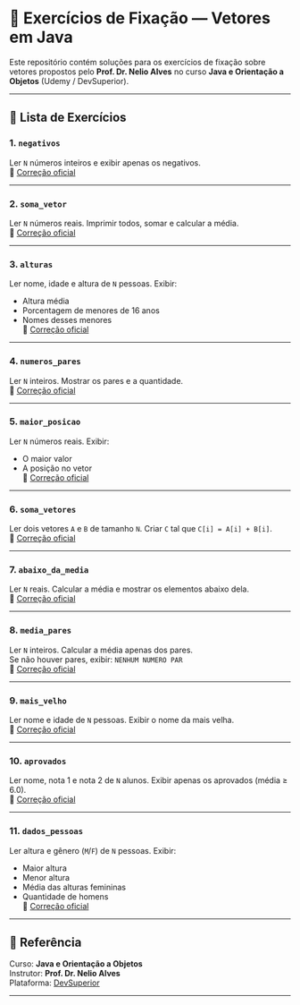 # 📘 Exercícios de Fixação — Vetores em Java

Este repositório contém soluções para os exercícios de fixação sobre vetores propostos pelo **Prof. Dr. Nelio Alves** no curso **Java e Orientação a Objetos** (Udemy / DevSuperior).

---

## 🧠 Lista de Exercícios

### 1. `negativos`
Ler `N` números inteiros e exibir apenas os negativos.  
🔗 [Correção oficial](https://github.com/acenelio/curso-algoritmos/blob/master/java/negativos.java)

---

### 2. `soma_vetor`
Ler `N` números reais. Imprimir todos, somar e calcular a média.  
🔗 [Correção oficial](https://github.com/acenelio/curso-algoritmos/blob/master/java/soma_vetor.java)

---

### 3. `alturas`
Ler nome, idade e altura de `N` pessoas. Exibir:
- Altura média
- Porcentagem de menores de 16 anos
- Nomes desses menores  
  🔗 [Correção oficial](https://github.com/acenelio/curso-algoritmos/blob/master/java/alturas.java)

---

### 4. `numeros_pares`
Ler `N` inteiros. Mostrar os pares e a quantidade.  
🔗 [Correção oficial](https://github.com/acenelio/curso-algoritmos/blob/master/java/numeros_pares.java)

---

### 5. `maior_posicao`
Ler `N` números reais. Exibir:
- O maior valor
- A posição no vetor  
  🔗 [Correção oficial](https://github.com/acenelio/curso-algoritmos/blob/master/java/maior_posicao.java)

---

### 6. `soma_vetores`
Ler dois vetores `A` e `B` de tamanho `N`. Criar `C` tal que `C[i] = A[i] + B[i]`.  
🔗 [Correção oficial](https://github.com/acenelio/curso-algoritmos/blob/master/java/soma_vetores.java)

---

### 7. `abaixo_da_media`
Ler `N` reais. Calcular a média e mostrar os elementos abaixo dela.  
🔗 [Correção oficial](https://github.com/acenelio/curso-algoritmos/blob/master/java/abaixo_da_media.java)

---

### 8. `media_pares`
Ler `N` inteiros. Calcular a média apenas dos pares.  
Se não houver pares, exibir: `NENHUM NUMERO PAR`  
🔗 [Correção oficial](https://github.com/acenelio/curso-algoritmos/blob/master/java/media_pares.java)

---

### 9. `mais_velho`
Ler nome e idade de `N` pessoas. Exibir o nome da mais velha.  
🔗 [Correção oficial](https://github.com/acenelio/curso-algoritmos/blob/master/java/mais_velho.java)

---

### 10. `aprovados`
Ler nome, nota 1 e nota 2 de `N` alunos. Exibir apenas os aprovados (média ≥ 6.0).  
🔗 [Correção oficial](https://github.com/acenelio/curso-algoritmos/blob/master/java/aprovados.java)

---

### 11. `dados_pessoas`
Ler altura e gênero (`M`/`F`) de `N` pessoas. Exibir:
- Maior altura
- Menor altura
- Média das alturas femininas
- Quantidade de homens  
  🔗 [Correção oficial](https://github.com/acenelio/curso-algoritmos/blob/master/java/dados_pessoas.java)

---

## 📎 Referência

Curso: **Java e Orientação a Objetos**  
Instrutor: **Prof. Dr. Nelio Alves**  
Plataforma: [DevSuperior](https://devsuperior.com.br)

---
